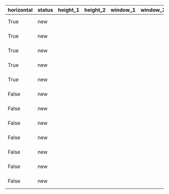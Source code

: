 | horizontal | status | height_1 | height_2 | window_1 | window_2 | door | room_0         | room_1         | room_2     | room_3 | x   | y  | symbols                                                    |
| :----------| :------| :--------| :--------| :--------| :--------| :----| :--------------| :--------------| :----------| :------| :---| :--| :--------------------------------------------------------- |
| True       | new    |          |          |          |          |      | NENE NOOK      |                |            |        | 0   | 0  | ╔═════───────────────────────────────═══════╗              |
| True       | new    |          |          |          |          |      | NENE NOOK      | MASTER BEDROOM |            |        | 44  | 7  | ╠═══════────────────────────────────────────────════════╗  |
| True       | new    |          |          |          |          |      | NENE NOOK      | MASTER BEDROOM | BEN CLOSET |        | 0   | 30 | ╠═══════════════════════════════════════════╣              |
| True       | new    |          |          |          |          |      | MASTER BEDROOM | BEN CLOSET     |            |        | 44  | 39 | ╠══════════════════════▤▤▤▤▤▤▤▤▤▤▤▤▤▤▤▤▤▤▤▤▤▤▤▤═════════╝  |
| True       | new    |          |          |          |          |      | BEN CLOSET     |                |            |        | 0   | 50 | ╚▤▤▤▤▤▤▤▤▤▤▤▤═══════════════════════════════╝              |
| False      | new    |          |          |          |          |      | NENE NOOK      |                |            |        | 0   | -1 | ╚════════▤▤▤▤▤▤═══════════════╩                            |
| False      | new    |          |          |          |          |      | NENE NOOK      | BEN CLOSET     |            |        | 0   | 30 | ════════════════▤▤▤╝                                       |
| False      | new    |          |          |          |          |      | NENE NOOK      |                |            |        | 44  | -1 | ╔══════╩                                                   |
| False      | new    |          |          |          |          |      | NENE NOOK      | MASTER BEDROOM |            |        | 44  | 7  | ═▤▤▤▤▤▤═══════════════╦                                    |
| False      | new    |          |          |          |          |      | NENE NOOK      | MASTER BEDROOM | BEN CLOSET |        | 44  | 30 | ══▤▤▤▤▤▤╩                                                  |
| False      | new    |          |          |          |          |      | MASTER BEDROOM | BEN CLOSET     |            |        | 44  | 39 | ══════════╗                                                |
| False      | new    |          |          |          |          |      | MASTER BEDROOM |                |            |        | 100 | 6  | ╔═════════──────────────════════╗                          |